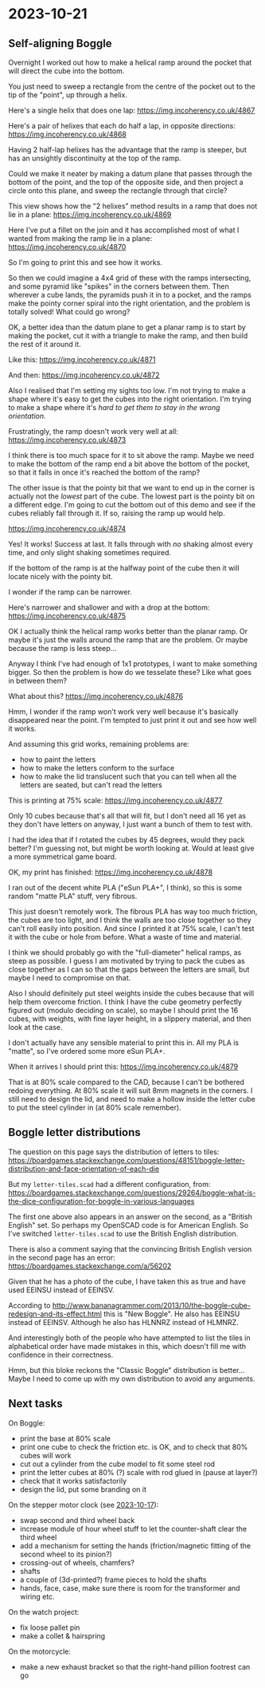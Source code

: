 # 2023-10-21

## Self-aligning Boggle

Overnight I worked out how to make a helical ramp around the pocket that will direct the cube into the bottom.

You just need to sweep a rectangle from the centre of the pocket out to the tip of the "point", up
through a helix.

Here's a single helix that does one lap: https://img.incoherency.co.uk/4867

Here's a pair of helixes that each do half a lap, in opposite directions: https://img.incoherency.co.uk/4868

Having 2 half-lap helixes has the advantage that the ramp is steeper, but has an unsightly discontinuity
at the top of the ramp.

Could we make it neater by making a datum plane that passes through
the bottom of the point, and the top of the opposite side, and then project a circle onto this plane,
and sweep the rectangle through that circle?

This view shows how the "2 helixes" method results in a ramp that does not lie in a plane: https://img.incoherency.co.uk/4869

Here I've put a fillet on the join and it has accomplished most of what I wanted from making the ramp lie in a plane: https://img.incoherency.co.uk/4870

So I'm going to print this and see how it works.

So then we could imagine a 4x4 grid of these with the ramps intersecting, and some pyramid like "spikes" in the corners between them.
Then wherever a cube lands, the pyramids push it in to a pocket, and the ramps make the pointy corner spiral into the right orientation,
and the problem is totally solved! What could go wrong?

OK, a better idea than the datum plane to get a planar ramp is to start by making the pocket, cut it with a triangle to make the ramp,
and then build the rest of it around it.

Like this: https://img.incoherency.co.uk/4871

And then: https://img.incoherency.co.uk/4872

Also I realised that I'm setting my sights too low. I'm not trying to make a shape where it's easy to get the cubes into the right
orientation. I'm trying to make a shape where it's *hard to get them to stay in the wrong orientation*.

Frustratingly, the ramp doesn't work very well at all: https://img.incoherency.co.uk/4873

I think there is too much space for it to sit above the ramp. Maybe we need to make the bottom of the ramp end a bit
above the bottom of the pocket, so that it falls in once it's reached the bottom of the ramp?

The other issue is that the pointy bit that we want to end up in the corner is actually not the *lowest* part of the cube.
The lowest part is the pointy bit on a different edge. I'm going to cut the bottom out of this demo and see if the cubes reliably
fall through it. If so, raising the ramp up would help.

https://img.incoherency.co.uk/4874

Yes! It works! Success at last. It falls through with *no* shaking almost every time, and only slight shaking sometimes required.

If the bottom of the ramp is at the halfway point of the cube then it will locate nicely with the pointy bit.

I wonder if the ramp can be narrower.

Here's narrower and shallower and with a drop at the bottom: https://img.incoherency.co.uk/4875

OK I actually think the helical ramp works better than the planar ramp. Or maybe it's just the walls around the ramp that
are the problem. Or maybe because the ramp is less steep...

Anyway I think I've had enough of 1x1 prototypes, I want to make something bigger. So then the problem is how do we tesselate these?
Like what goes in between them?

What about this? https://img.incoherency.co.uk/4876

Hmm, I wonder if the ramp won't work very well because it's basically disappeared near the point. I'm tempted to just print it out
and see how well it works.

And assuming this grid works, remaining problems are:

* how to paint the letters
* how to make the letters conform to the surface
* how to make the lid translucent such that you can tell when all the letters are seated, but can't read the letters

This is printing at 75% scale: https://img.incoherency.co.uk/4877

Only 10 cubes because that's all that will fit, but I don't need all 16 yet as they don't have letters on anyway, I
just want a bunch of them to test with.

I had the idea that if I rotated the cubes by 45 degrees, would they pack better? I'm guessing not, but might be worth looking at.
Would at least give a more symmetrical game board.

OK, my print has finished: https://img.incoherency.co.uk/4878

I ran out of the decent white PLA ("eSun PLA+", I think), so this is some random "matte PLA" stuff, very fibrous.

This just doesn't remotely work. The fibrous PLA has way too much friction, the cubes are too light, and I think the walls are too close
together so they can't roll easily into position. And since I printed it at 75% scale, I can't test it with the cube or hole from before.
What a waste of time and material.

I think we should probably go with the "full-diameter" helical ramps, as steep as possible. I guess I am motivated by trying to pack
the cubes as close together as I can so that the gaps between the letters are small, but maybe I need to compromise on that.

Also I should definitely put steel weights inside the cubes because that will help them
overcome friction. I think I have the cube geometry perfectly figured out (modulo deciding on scale), so maybe I should print the 16
cubes, with weights, with fine layer height, in a slippery material, and then look at the case.

I don't actually have any sensible material to print this in. All my PLA is "matte", so I've ordered some more eSun PLA+.

When it arrives I should print this: https://img.incoherency.co.uk/4879

That is at 80% scale compared to the CAD, because I can't be bothered redoing everything. At 80% scale it will suit 8mm magnets
in the corners. I still need to design the lid, and need to make a hollow inside the letter cube to put the steel cylinder in (at 80%
scale remember).

## Boggle letter distributions

The question on this page says the distribution of letters to tiles: https://boardgames.stackexchange.com/questions/48151/boggle-letter-distribution-and-face-orientation-of-each-die

But my `letter-tiles.scad` had a different configuration, from: https://boardgames.stackexchange.com/questions/29264/boggle-what-is-the-dice-configuration-for-boggle-in-various-languages

The first one above also appears in an answer on the second, as a "British English" set. So perhaps my OpenSCAD code is
for American English. So I've switched `letter-tiles.scad` to use the British English distribution.

There is also a comment saying that the convincing British English version in the second page has an error: https://boardgames.stackexchange.com/a/56202

Given that he has a photo of the cube, I have taken this as true and have used EEINSU instead of EEINSV.

According to http://www.bananagrammer.com/2013/10/the-boggle-cube-redesign-and-its-effect.html this is "New Boggle". He also has EEINSU instead
of EEINSV. Although he also has HLNNRZ instead of HLMNRZ.

And interestingly both of the people who have attempted to list the tiles in alphabetical order have made mistakes in this, which
doesn't fill me with confidence in their correctness.

Hmm, but this bloke reckons the "Classic Boggle" distribution is better... Maybe I need to come up with my own distribution to avoid any
arguments.

## Next tasks

On Boggle:

* print the base at 80% scale
* print one cube to check the friction etc. is OK, and to check that 80% cubes will work
* cut out a cylinder from the cube model to fit some steel rod
* print the letter cubes at 80% (?) scale with rod glued in (pause at layer?)
* check that it works satisfactorily
* design the lid, put some branding on it

On the stepper motor clock (see [2023-10-17](20231017.md)):

* swap second and third wheel back
* increase module of hour wheel stuff to let the counter-shaft clear the third wheel
* add a mechanism for setting the hands (friction/magnetic fitting of the second wheel to its pinion?)
* crossing-out of wheels, chamfers?
* shafts
* a couple of (3d-printed?) frame pieces to hold the shafts
* hands, face, case, make sure there is room for the transformer and wiring etc.

On the watch project:

* fix loose pallet pin
* make a collet & hairspring

On the motorcycle:

* make a new exhaust bracket so that the right-hand pillion footrest can go
